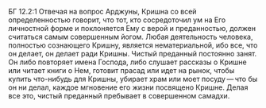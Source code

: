 БГ 12.2:1	Отвечая на вопрос Арджуны, Кришна со всей определенностью говорит, что тот, кто сосредоточил ум на Его личностной форме и поклоняется Ему с верой и преданностью, должен считаться самым совершенным йогом. Любая деятельность человека, полностью сознающего Кришну, является нематериальной, ибо все, что он делает, он делает ради Кришны. Чистый преданный постоянно занят. Он либо повторяет имена Господа, либо слушает рассказы о Кришне или читает книги о Нем, готовит прасад или идет на рынок, чтобы купить что-нибудь для Кришны, убирает храм или моет посуду — что бы он ни делал, каждое мгновение его жизни посвящено Кришне. Делая все это, чистый преданный пребывает в совершенном самадхи.
